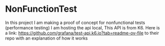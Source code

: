 # NonFunctionTest

In this project I am making a proof of concept for nonfunctional tests (performance testing)
I am hosting the api local, This API is from K6. Here is a link: https://github.com/grafana/test-api.k6.io?tab=readme-ov-file to their repo with an explanation of how it works
